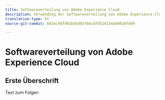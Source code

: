 ```yaml
---
title: Softwareverteilung von Adobe Experience Cloud
description: Verwendung der Softwareverteilung von Adobe Experience Cloud
translation-type: ht
source-git-commit: 683ec9df481b5bdb5f6bcdfd514134a69610fdd9

---
```



# Softwareverteilung von Adobe Experience Cloud

## Erste Überschrift

Text zum Folgen
